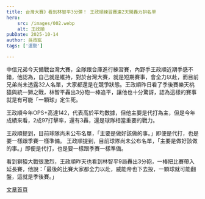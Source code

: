 ```yaml
---
title: 台灣大賽》看到林智平3分彈！ 王政順練習賽連2天開轟力拚名單
hero:
    src: /images/002.webp
    alt: 王政順
pubDate: 2025-10-14
author: 吳政紘
tags: ['運動']

---
```


中信兄弟今天備戰台灣大賽，全隊跟合庫進行練習賽，內野手王政順近期手感不錯，他認為，自己就是維持，對於台灣大賽，就是短期賽事，會全力以赴，而目前兄弟尚未透露32人名單，大家都還是在競爭狀態。王政順昨日看了季後賽樂天桃猿與統一獅之戰，林智平轟出3分砲一棒追平，讓他也十分驚訝，認為這樣的賽事就是有可能「一顆球」定生死。

王政順今年OPS+高達142，代表高於平均數據，但他主要是代打為主，但是今年成績來看，2成97打擊率，還有3轟，還是球隊相當重要的戰力。

王政順提到，目前球隊尚未公布名單，「主要是做好該做的事。」即便是代打，也是要一樣跟季賽一樣準備。
王政順提到，目前球隊尚未公布名單，「主要是做好該做的事。」即便是代打，也是要一樣跟季賽一樣準備。

看到獅猿大戰很激烈，王政順昨天也看到林智平9局轟出3分砲，一棒把比賽帶入延長賽，他說：「最後的比賽大家都全力以赴，威能帝也下去投，一顆球就可能翻盤，這就是季後賽。」

[文章首頁](/blog)